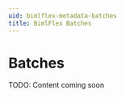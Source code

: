 ```yaml
---
uid: bimlflex-metadata-batches
title: BimlFlex Batches
---
```

# Batches

TODO: Content coming soon
